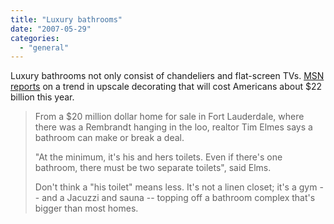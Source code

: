 ```yaml
---
title: "Luxury bathrooms"
date: "2007-05-29"
categories: 
  - "general"
---
```


Luxury bathrooms not only consist of chandeliers and flat-screen TVs. [MSN reports](http://msnbc.msn.com/id/13936568/) on a trend in upscale decorating that will cost Americans about $22 billion this year.

> From a $20 million dollar home for sale in Fort Lauderdale, where there was a Rembrandt hanging in the loo, realtor Tim Elmes says a bathroom can make or break a deal.
> 
> "At the minimum, it's his and hers toilets. Even if there's one bathroom, there must be two separate toilets", said Elms.
> 
> Don't think a "his toilet" means less. It's not a linen closet; it's a gym -- and a Jacuzzi and sauna -- topping off a bathroom complex that's bigger than most homes.
